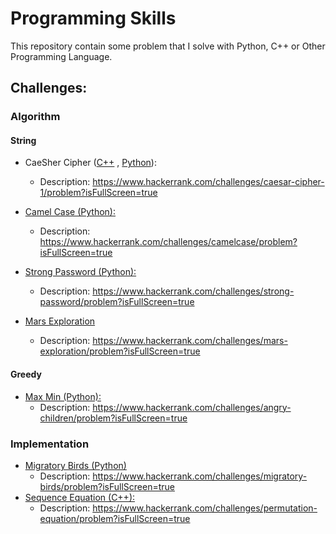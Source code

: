 # Programming Skills

This repository contain some problem that I solve with Python, C++ or Other Programming Language.

## Challenges: 

### Algorithm

#### String
- CaeSher Cipher (<a href="https://github.com/leandroleonard/programming-skills/blob/main/hacker-rank/problem-solving/strings/caesher_cipher.cpp">C++</a> , <a href="https://github.com/leandroleonard/programming-skills/blob/main/hacker-rank/problem-solving/strings/caesher_cipher.py">Python</a>): 
    - Description:  https://www.hackerrank.com/challenges/caesar-cipher-1/problem?isFullScreen=true

- <a href="https://github.com/leandroleonard/programming-skills/blob/main/hacker-rank/problem-solving/strings/caesher_cipher.cpp">Camel Case (Python):</a> 
    - Description: https://www.hackerrank.com/challenges/camelcase/problem?isFullScreen=true

- <a href="https://github.com/leandroleonard/programming-skills/blob/main/hacker-rank/problem-solving/strings/strongPassword.py">Strong Password (Python): </a> 
    - Description: https://www.hackerrank.com/challenges/strong-password/problem?isFullScreen=true
- <a href="https://github.com/leandroleonard/programming-skills/blob/main/hacker-rank/problem-solving/strings/marsExploration.py">Mars Exploration</a>
    - Description: https://www.hackerrank.com/challenges/mars-exploration/problem?isFullScreen=true

#### Greedy
- <a href="https://github.com/leandroleonard/programming-skills/blob/main/hacker-rank/problem-solving/greedy/maxMin.py">Max Min (Python):</a> 
    - Description: https://www.hackerrank.com/challenges/angry-children/problem?isFullScreen=true

### Implementation
- <a href="https://github.com/leandroleonard/programming-skills/blob/main/hacker-rank/problem-solving/implementation/migratoryBirds.cpp">Migratory Birds (Python)</a>
    - Description: https://www.hackerrank.com/challenges/migratory-birds/problem?isFullScreen=true
- <a href="https://github.com/leandroleonard/programming-skills/blob/main/hacker-rank/problem-solving/implementation/sequenceEquation.cpp">Sequence Equation (C++):</a>
    - Description: https://www.hackerrank.com/challenges/permutation-equation/problem?isFullScreen=true